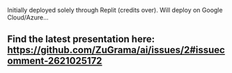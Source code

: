 Initially deployed solely through Replit (credits over).
Will deploy on Google Cloud/Azure...


## Find the latest presentation here: https://github.com/ZuGrama/ai/issues/2#issuecomment-2621025172
